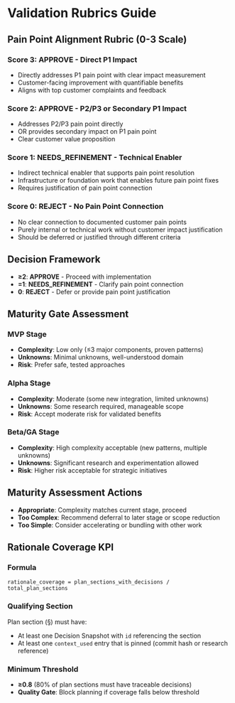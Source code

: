 # Validation Rubrics Guide

## Pain Point Alignment Rubric (0-3 Scale)

### **Score 3: APPROVE** - Direct P1 Impact
- Directly addresses P1 pain point with clear impact measurement
- Customer-facing improvement with quantifiable benefits
- Aligns with top customer complaints and feedback

### **Score 2: APPROVE** - P2/P3 or Secondary P1 Impact
- Addresses P2/P3 pain point directly
- OR provides secondary impact on P1 pain point
- Clear customer value proposition

### **Score 1: NEEDS_REFINEMENT** - Technical Enabler
- Indirect technical enabler that supports pain point resolution
- Infrastructure or foundation work that enables future pain point fixes
- Requires justification of pain point connection

### **Score 0: REJECT** - No Pain Point Connection
- No clear connection to documented customer pain points
- Purely internal or technical work without customer impact justification
- Should be deferred or justified through different criteria

## Decision Framework
- **≥2**: **APPROVE** - Proceed with implementation
- **=1**: **NEEDS_REFINEMENT** - Clarify pain point connection
- **0**: **REJECT** - Defer or provide pain point justification

## Maturity Gate Assessment

### **MVP Stage**
- **Complexity**: Low only (≤3 major components, proven patterns)
- **Unknowns**: Minimal unknowns, well-understood domain
- **Risk**: Prefer safe, tested approaches

### **Alpha Stage**
- **Complexity**: Moderate (some new integration, limited unknowns)
- **Unknowns**: Some research required, manageable scope
- **Risk**: Accept moderate risk for validated benefits

### **Beta/GA Stage**
- **Complexity**: High complexity acceptable (new patterns, multiple unknowns)
- **Unknowns**: Significant research and experimentation allowed
- **Risk**: Higher risk acceptable for strategic initiatives

## Maturity Assessment Actions

- **Appropriate**: Complexity matches current stage, proceed
- **Too Complex**: Recommend deferral to later stage or scope reduction
- **Too Simple**: Consider accelerating or bundling with other work

## Rationale Coverage KPI

### **Formula**
```
rationale_coverage = plan_sections_with_decisions / total_plan_sections
```

### **Qualifying Section**
Plan section (§) must have:
- At least one Decision Snapshot with `id` referencing the section
- At least one `context_used` entry that is pinned (commit hash or research reference)

### **Minimum Threshold**
- **≥0.8** (80% of plan sections must have traceable decisions)
- **Quality Gate**: Block planning if coverage falls below threshold